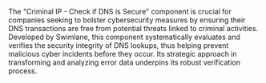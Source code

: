 The "Criminal IP - Check if DNS is Secure" component is crucial for companies seeking to bolster cybersecurity measures by ensuring their DNS transactions are free from potential threats linked to criminal activities. Developed by Swimlane, this component systematically evaluates and verifies the security integrity of DNS lookups, thus helping prevent malicious cyber incidents before they occur. Its strategic approach in transforming and analyzing error data underpins its robust verification process.
